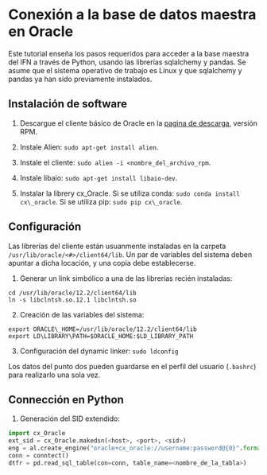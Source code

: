 # Conexión a la base de datos maestra en Oracle

Este tutorial enseña los pasos requeridos para acceder a la base maestra del IFN a través de Python, usando las librerías sqlalchemy y pandas. Se asume que el sistema operativo de trabajo es Linux y que sqlalchemy y pandas ya han sido previamente instalados.


## Instalación de software

1. Descargue el cliente básico de Oracle en la [pagina de descarga](http://www.oracle.com/technetwork/topics/linuxx86-64soft-092277.html), versión RPM. 

2. Instale Alien: `sudo apt-get install alien`.

3. Instale el cliente: `sudo alien -i <nombre_del_archivo_rpm`.

4. Instale libaio: `sudo apt-get install libaio-dev`. 

5. Instalar la librery cx_Oracle. Si se utiliza conda: `sudo conda install cx\_oracle`. Si se utiliza pip: `sudo pip cx\_oracle`.


## Configuración

Las librerías del cliente están usuanmente instaladas en la carpeta `/usr/lib/oracle/<#>/client64/lib`.
Un par de variables del sistema deben apuntar a dicha locación, y una copia debe establecerse.

1. Generar un link simbólico a una de las librerías recién instaladas:  

```
cd /usr/lib/oracle/12.2/client64/lib
ln -s libclntsh.so.12.1 libclntsh.so
```

2. Creación de las variables del sistema:

```
export ORACLE\_HOME=/usr/lib/oracle/12.2/client64/lib
export LD\LIBRARY\PATH=$ORACLE_HOME:$LD_LIBRARY_PATH
```

3. Configuración del dynamic linker: `sudo ldconfig`

Los datos del punto dos pueden guardarse en el perfil del usuario (`.bashrc`) para realizarlo una sola vez.


## Connección en Python

1. Generación del SID extendido:
```python
import cx_Oracle
ext_sid = cx_Oracle.makedsn(<host>, <port>, <sid>)
eng = al.create_engine("oracle+cx_oracle://username:password@{0}".format(ext_sid))
conn = conntect()
dtfr = pd.read_sql_table(con=conn, table_name=<nombre_de_la_tabla>) 
```

